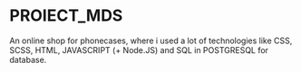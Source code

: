 # PROIECT_MDS
An online shop for phonecases, where i used a lot of technologies like CSS, SCSS, HTML, JAVASCRIPT (+ Node.JS) and SQL in POSTGRESQL for database.
